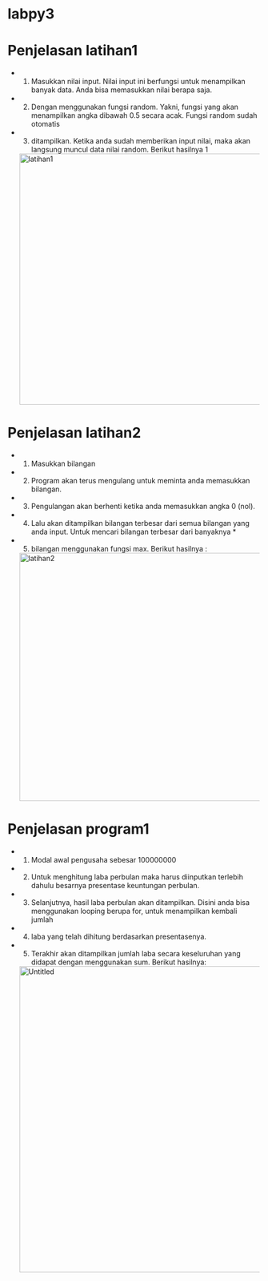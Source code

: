 # labpy3
# Penjelasan latihan1
* 1. Masukkan nilai input. Nilai input ini berfungsi untuk menampilkan banyak data. Anda bisa memasukkan nilai berapa saja.
* 2. Dengan menggunakan fungsi random. Yakni, fungsi yang akan menampilkan angka dibawah 0.5 secara acak. Fungsi random sudah otomatis
* 3. ditampilkan. Ketika anda sudah memberikan input nilai, maka akan langsung muncul data nilai random. Berikut hasilnya 1

  <img width="501" alt="latihan1" src="https://user-images.githubusercontent.com/56913656/68538615-0a477400-03aa-11ea-98e8-7e8315c058fb.png">

# Penjelasan latihan2
* 1. Masukkan bilangan
* 2. Program akan terus mengulang untuk meminta anda memasukkan bilangan.
* 3. Pengulangan akan berhenti ketika anda memasukkan angka 0 (nol).
* 4. Lalu akan ditampilkan bilangan terbesar dari semua bilangan yang anda input. Untuk mencari bilangan terbesar dari banyaknya *
* 5. bilangan menggunakan fungsi max. Berikut hasilnya :

  <img width="495" alt="latihan2" src="https://user-images.githubusercontent.com/56913656/68538810-ea657f80-03ac-11ea-9498-f488191afc92.png">

# Penjelasan program1
* 1. Modal awal pengusaha sebesar 100000000
* 2. Untuk menghitung laba perbulan maka harus diinputkan terlebih dahulu besarnya presentase keuntungan perbulan.
* 3. Selanjutnya, hasil laba perbulan akan ditampilkan. Disini anda bisa menggunakan looping berupa for, untuk menampilkan kembali jumlah
* 4. laba yang telah dihitung berdasarkan presentasenya.
* 5. Terakhir akan ditampilkan jumlah laba secara keseluruhan yang didapat dengan menggunakan sum. Berikut hasilnya:

  <img width="611" alt="Untitled" src="https://user-images.githubusercontent.com/56913656/68538866-aaeb6300-03ad-11ea-921d-51f32afd00f5.png">

